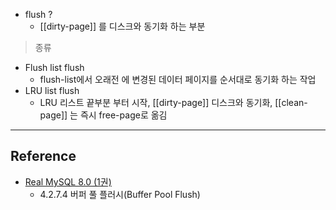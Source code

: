 - flush ?
	- [[dirty-page]] 를 디스크와 동기화 하는 부분

> 종류

- Flush list flush
	- flush-list에서 오래전 에 변경된 데이터 페이지를 순서대로 동기화 하는 작업
- LRU list flush
	- LRU 리스트 끝부분 부터 시작, [[dirty-page]] 디스크와 동기화, [[clean-page]] 는 즉시 free-page로 옮김

--- 
## Reference
- [Real MySQL 8.0 (1권)](https://product.kyobobook.co.kr/detail/S000001766482)
	- 4.2.7.4 버퍼 풀 플러시(Buffer Pool Flush)